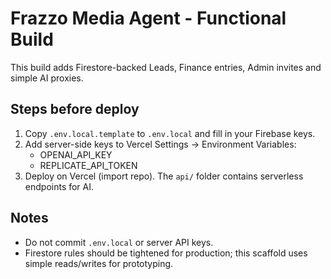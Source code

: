 # Frazzo Media Agent - Functional Build

This build adds Firestore-backed Leads, Finance entries, Admin invites and simple AI proxies.

## Steps before deploy
1. Copy `.env.local.template` to `.env.local` and fill in your Firebase keys.
2. Add server-side keys to Vercel Settings → Environment Variables:
   - OPENAI_API_KEY
   - REPLICATE_API_TOKEN
3. Deploy on Vercel (import repo). The `api/` folder contains serverless endpoints for AI.

## Notes
- Do not commit `.env.local` or server API keys.
- Firestore rules should be tightened for production; this scaffold uses simple reads/writes for prototyping.